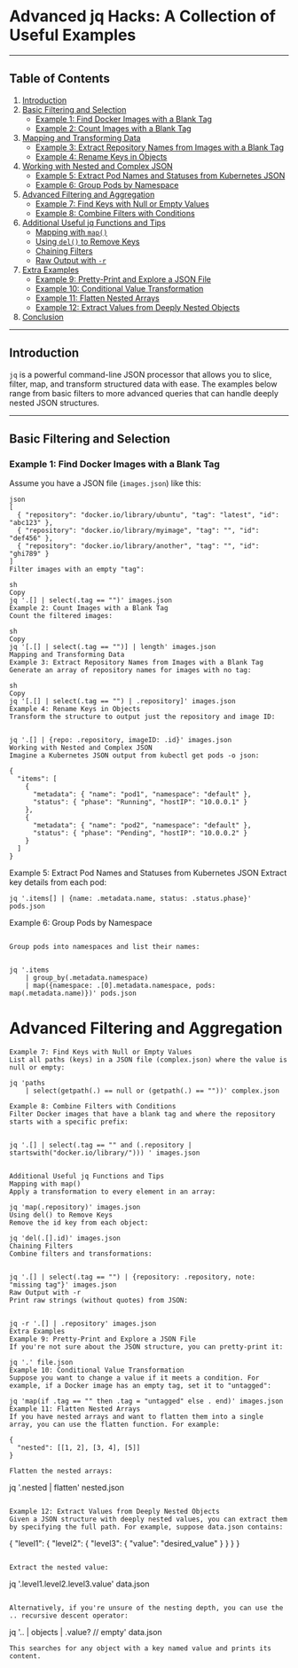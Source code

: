 # Advanced jq Hacks: A Collection of Useful Examples


---

## Table of Contents

1. [Introduction](#introduction)
2. [Basic Filtering and Selection](#basic-filtering-and-selection)
   - [Example 1: Find Docker Images with a Blank Tag](#example-1-find-docker-images-with-a-blank-tag)
   - [Example 2: Count Images with a Blank Tag](#example-2-count-images-with-a-blank-tag)
3. [Mapping and Transforming Data](#mapping-and-transforming-data)
   - [Example 3: Extract Repository Names from Images with a Blank Tag](#example-3-extract-repository-names-from-images-with-a-blank-tag)
   - [Example 4: Rename Keys in Objects](#example-4-rename-keys-in-objects)
4. [Working with Nested and Complex JSON](#working-with-nested-and-complex-json)
   - [Example 5: Extract Pod Names and Statuses from Kubernetes JSON](#example-5-extract-pod-names-and-statuses-from-kubernetes-json)
   - [Example 6: Group Pods by Namespace](#example-6-group-pods-by-namespace)
5. [Advanced Filtering and Aggregation](#advanced-filtering-and-aggregation)
   - [Example 7: Find Keys with Null or Empty Values](#example-7-find-keys-with-null-or-empty-values)
   - [Example 8: Combine Filters with Conditions](#example-8-combine-filters-with-conditions)
6. [Additional Useful jq Functions and Tips](#additional-useful-jq-functions-and-tips)
   - [Mapping with `map()`](#mapping-with-map)
   - [Using `del()` to Remove Keys](#using-del-to-remove-keys)
   - [Chaining Filters](#chaining-filters)
   - [Raw Output with `-r`](#raw-output-with--r)
7. [Extra Examples](#extra-examples)
   - [Example 9: Pretty-Print and Explore a JSON File](#example-9-pretty-print-and-explore-a-json-file)
   - [Example 10: Conditional Value Transformation](#example-10-conditional-value-transformation)
   - [Example 11: Flatten Nested Arrays](#example-11-flatten-nested-arrays)
   - [Example 12: Extract Values from Deeply Nested Objects](#example-12-extract-values-from-deeply-nested-objects)
8. [Conclusion](#conclusion)

---

## Introduction

`jq` is a powerful command-line JSON processor that allows you to slice, filter, map, and transform structured data with ease. The examples below range from basic filters to more advanced queries that can handle deeply nested JSON structures.

---

## Basic Filtering and Selection

### Example 1: Find Docker Images with a Blank Tag

Assume you have a JSON file (`images.json`) like this:
```
json
[
  { "repository": "docker.io/library/ubuntu", "tag": "latest", "id": "abc123" },
  { "repository": "docker.io/library/myimage", "tag": "", "id": "def456" },
  { "repository": "docker.io/library/another", "tag": "", "id": "ghi789" }
]
Filter images with an empty "tag":

sh
Copy
jq '.[] | select(.tag == "")' images.json
Example 2: Count Images with a Blank Tag
Count the filtered images:

sh
Copy
jq '[.[] | select(.tag == "")] | length' images.json
Mapping and Transforming Data
Example 3: Extract Repository Names from Images with a Blank Tag
Generate an array of repository names for images with no tag:

sh
Copy
jq '[.[] | select(.tag == "") | .repository]' images.json
Example 4: Rename Keys in Objects
Transform the structure to output just the repository and image ID:


jq '.[] | {repo: .repository, imageID: .id}' images.json
Working with Nested and Complex JSON
Imagine a Kubernetes JSON output from kubectl get pods -o json:

```
```
{
  "items": [
    {
      "metadata": { "name": "pod1", "namespace": "default" },
      "status": { "phase": "Running", "hostIP": "10.0.0.1" }
    },
    {
      "metadata": { "name": "pod2", "namespace": "default" },
      "status": { "phase": "Pending", "hostIP": "10.0.0.2" }
    }
  ]
}
```

Example 5: Extract Pod Names and Statuses from Kubernetes JSON
Extract key details from each pod:

```
jq '.items[] | {name: .metadata.name, status: .status.phase}' pods.json

```
Example 6: Group Pods by Namespace
```

Group pods into namespaces and list their names:


jq '.items 
    | group_by(.metadata.namespace) 
    | map({namespace: .[0].metadata.namespace, pods: map(.metadata.name)})' pods.json

```
# Advanced Filtering and Aggregation
```
Example 7: Find Keys with Null or Empty Values
List all paths (keys) in a JSON file (complex.json) where the value is null or empty:

```
```
jq 'paths 
    | select(getpath(.) == null or (getpath(.) == ""))' complex.json

Example 8: Combine Filters with Conditions
Filter Docker images that have a blank tag and where the repository starts with a specific prefix:


jq '.[] | select(.tag == "" and (.repository | startswith("docker.io/library/"))) ' images.json


Additional Useful jq Functions and Tips
Mapping with map()
Apply a transformation to every element in an array:

jq 'map(.repository)' images.json
Using del() to Remove Keys
Remove the id key from each object:

jq 'del(.[].id)' images.json
Chaining Filters
Combine filters and transformations:


jq '.[] | select(.tag == "") | {repository: .repository, note: "missing tag"}' images.json
Raw Output with -r
Print raw strings (without quotes) from JSON:


jq -r '.[] | .repository' images.json
Extra Examples
Example 9: Pretty-Print and Explore a JSON File
If you're not sure about the JSON structure, you can pretty-print it:

jq '.' file.json
Example 10: Conditional Value Transformation
Suppose you want to change a value if it meets a condition. For example, if a Docker image has an empty tag, set it to "untagged":

jq 'map(if .tag == "" then .tag = "untagged" else . end)' images.json
Example 11: Flatten Nested Arrays
If you have nested arrays and want to flatten them into a single array, you can use the flatten function. For example:

{
  "nested": [[1, 2], [3, 4], [5]]
}

Flatten the nested arrays:

```
jq '.nested | flatten' nested.json
```

Example 12: Extract Values from Deeply Nested Objects
Given a JSON structure with deeply nested values, you can extract them by specifying the full path. For example, suppose data.json contains:

```
{
  "level1": {
    "level2": {
      "level3": {
        "value": "desired_value"
      }
    }
  }
}
```

Extract the nested value:

```
jq '.level1.level2.level3.value' data.json
```

Alternatively, if you're unsure of the nesting depth, you can use the .. recursive descent operator:
```
jq '.. | objects | .value? // empty' data.json
```
This searches for any object with a key named value and prints its content.
